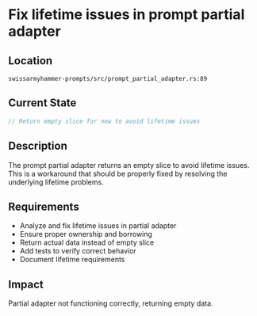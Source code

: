 # Fix lifetime issues in prompt partial adapter

## Location
`swissarmyhammer-prompts/src/prompt_partial_adapter.rs:89`

## Current State
```rust
// Return empty slice for now to avoid lifetime issues
```

## Description
The prompt partial adapter returns an empty slice to avoid lifetime issues. This is a workaround that should be properly fixed by resolving the underlying lifetime problems.

## Requirements
- Analyze and fix lifetime issues in partial adapter
- Ensure proper ownership and borrowing
- Return actual data instead of empty slice
- Add tests to verify correct behavior
- Document lifetime requirements

## Impact
Partial adapter not functioning correctly, returning empty data.